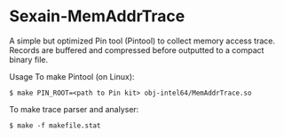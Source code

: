 Sexain-MemAddrTrace
===================

A simple but optimized Pin tool (Pintool) to collect memory access trace. Records are buffered and compressed before outputted to a compact binary file.

Usage
To make Pintool (on Linux):
```
$ make PIN_ROOT=<path to Pin kit> obj-intel64/MemAddrTrace.so
```
To make trace parser and analyser:
```
$ make -f makefile.stat
```
